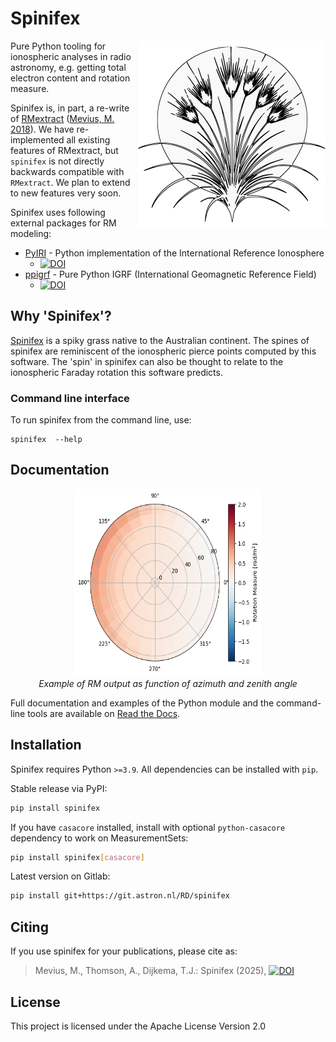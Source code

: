 # Spinifex

<!-- Re-enable when building these is working -->
<!-- ![Build status](git.astron.nl/spinifex/badges/main/pipeline.svg) -->
<!-- ![Test coverage](git.astron.nl/spinifex/badges/main/coverage.svg) -->

<!-- ![Latest release](https://git.astron.nl/templates/python-package/badges/main/release.svg) -->

<img src="_static/spinifex-logo.png" width="300" height="300" align="right" />

Pure Python tooling for ionospheric analyses in radio astronomy, e.g. getting total electron content and rotation
measure.

Spinifex is, in part, a re-write of [RMextract](https://github.com/lofar-astron/RMextract)
([Mevius, M. 2018](https://www.ascl.net/1806.024)). We have re-implemented all existing features of RMextract, but
`spinifex` is not directly backwards compatible with `RMextract`. We plan to extend to new features very soon.

Spinifex uses following external packages for RM modeling:

-   [PyIRI](https://doi.org/10.5281/zenodo.10139334) - Python implementation of the International Reference Ionosphere
    -   [![DOI](https://zenodo.org/badge/DOI/10.5281/zenodo.10139334.svg)](https://doi.org/10.5281/zenodo.10139334)
-   [ppigrf](https://github.com/IAGA-VMOD/ppigrf) - Pure Python IGRF (International Geomagnetic Reference Field)
    -   [![DOI](https://zenodo.org/badge/DOI/10.5281/zenodo.14231854.svg)](https://doi.org/10.5281/zenodo.14231854)

## Why 'Spinifex'?

[Spinifex](<https://en.wikipedia.org/wiki/Triodia_(plant)>) is a spiky grass native to the Australian continent. The
spines of spinifex are reminiscent of the ionospheric pierce points computed by this software. The 'spin' in spinifex
can also be thought to relate to the ionospheric Faraday rotation this software predicts.

### Command line interface

To run spinifex from the command line, use:

```
spinifex  --help
```

## Documentation

<div style="text-align:center"><img src="_static/altaz_example.png" width="300" height="300" />
<br />
<i>Example of RM output as function of azimuth and zenith angle</i>
</div>

Full documentation and examples of the Python module and the command-line tools are available on
[Read the Docs](https://spinifex.readthedocs.io/).

## Installation

Spinifex requires Python `>=3.9`. All dependencies can be installed with `pip`.

Stable release via PyPI:

```bash
pip install spinifex
```

If you have `casacore` installed, install with optional `python-casacore` dependency to work on MeasurementSets:

```bash
pip install spinifex[casacore]
```

Latest version on Gitlab:

```bash
pip install git+https://git.astron.nl/RD/spinifex
```

## Citing

If you use spinifex for your publications, please cite as:

> Mevius, M., Thomson, A., Dijkema, T.J.: Spinifex (2025),
> [![DOI](https://zenodo.org/badge/DOI/10.5281/zenodo.15000430.svg)](https://doi.org/10.5281/zenodo.15000430)

## License

This project is licensed under the Apache License Version 2.0
